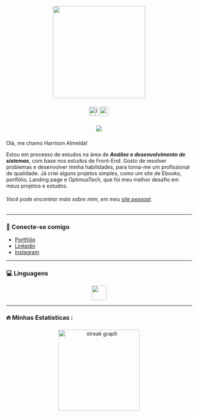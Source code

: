 <div align="center">
  <img height="250" src="https://media.giphy.com/media/M9gbBd9nbDrOTu1Mqx/giphy.gif"  />
</div>

###

<div align="center">
  <img src="https://img.shields.io/static/v1?message=LinkedIn&logo=linkedin&label=&color=0077B5&logoColor=white&labelColor=&style=for-the-badge" height="25" alt="linkedin logo"  />
  <img src="https://img.shields.io/static/v1?message=Gmail&logo=gmail&label=&color=D14836&logoColor=white&labelColor=&style=for-the-badge" height="25" alt="gmail logo"  />
</div>

###

###

<div align="center">
  <img src="https://visitor-badge.laobi.icu/badge?page_id=harrisoncalmeida.harrisoncalmeida&"  />
</div>

###

Olá, me chamo Harrison Almeida!

Estou em processo de estudos na área de **_Análise e desenvolvimento de sistemas_**, com base nos estudos de Front-End. Gosto de resolver problemas e desenvolver minha habilidades, para torna-me um profissional de qualidade. Já criei alguns projetos simples, como um site de Ebooks, portfólio, Landing page e OptimusTech, que foi meu melhor desafio em meus projetos e estudos.

###### Você pode encontrar mais sobre mim, em meu [site pessoal](https://harrisoncalmeida.github.io/Portfolio/).

---

<h3>🔗 Conecte-se comigo</h3>

* [Portfólio](https://harrisoncalmeida.github.io/Portfolio/)
* [Linkedin](https://www.linkedin.com/in/harrisoncalmeida/)
* [Instagram](https://www.instagram.com/harrisoncalmeida/)

---

<h3>💻 Linguagens</h3>

<div align="center">
  <a href="https://skillicons.dev">
    <img height="40" src="https://skillicons.dev/icons?i=html,css,javascript,git,github,python" />
  </a> 
</div>

---

###

<h3 align="left">🔥   Minhas Estatísticas :</h3>

###

<div align="center">
  <img src="https://streak-stats.demolab.com?user=harrisoncalmeida&locale=en&mode=daily&theme=dark&hide_border=false&border_radius=5&order=3" height="220" alt="streak graph"  />
</div>

###
